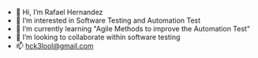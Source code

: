 - 👋 Hi, I’m Rafael Hernandez
- 👀 I’m interested in Software Testing and Automation Test
- 🌱 I’m currently learning "Agile Methods to improve the Automation Test"
- 💞️ I’m looking to collaborate within software testing 
- 📫 hck3lool@gmail.com

<!---
hck3lool/hck3lool is a ✨ special ✨ repository because its `README.md` (this file) appears on your GitHub profile.
You can click the Preview link to take a look at your changes.
--->
